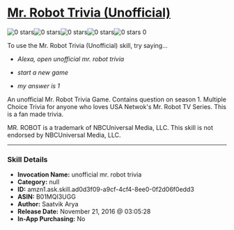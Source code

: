 # [Mr. Robot Trivia (Unofficial)](http://alexa.amazon.com/#skills/amzn1.ask.skill.ad0d3f09-a9cf-4cf4-8ee0-0f2d06f0edd3)
![0 stars](../../images/ic_star_border_black_18dp_1x.png)![0 stars](../../images/ic_star_border_black_18dp_1x.png)![0 stars](../../images/ic_star_border_black_18dp_1x.png)![0 stars](../../images/ic_star_border_black_18dp_1x.png)![0 stars](../../images/ic_star_border_black_18dp_1x.png) 0

To use the Mr. Robot Trivia (Unofficial) skill, try saying...

* *Alexa, open unofficial mr. robot trivia*

* *start a new game*

* *my answer is 1*

An unofficial Mr. Robot Trivia Game. Contains question on season 1. Multiple Choice Trivia for anyone who loves USA Netwok's Mr. Robot TV Series. This is a fan made trivia.

MR. ROBOT is a trademark of NBCUniversal Media, LLC. This skill is not endorsed by NBCUniversal Media, LLC.

***

### Skill Details

* **Invocation Name:** unofficial mr. robot trivia
* **Category:** null
* **ID:** amzn1.ask.skill.ad0d3f09-a9cf-4cf4-8ee0-0f2d06f0edd3
* **ASIN:** B01MQI3UGG
* **Author:** Saatvik Arya
* **Release Date:** November 21, 2016 @ 03:05:28
* **In-App Purchasing:** No
